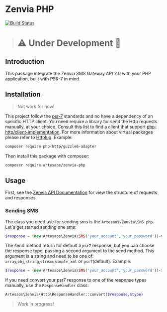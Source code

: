# Zenvia PHP

[![Build Status](https://travis-ci.org/artesaos/zenvia-php.svg?branch=master)](https://travis-ci.org/artesaos/zenvia-php)

> # :warning: Under Development :construction:

## Introduction
This package integrate the Zenvia SMS Gateway API 2.0 with your PHP application, built with PSR-7 in mind.

## Installation

> Not work for now!

This project follow the [psr-7](http://www.php-fig.org/psr/psr-7/) standards and no have a dependency of an specific HTTP client. You need require a library for send the Http requests manually, at your choice. 
Consult this list to find a client that support [php-http/client-implementation](https://packagist.org/providers/php-http/client-implementation). 
For more information about virtual packages please refer to [Httplug](http://docs.php-http.org/en/latest/httplug/users.html). Example:
```bash
composer require php-http/guzzle6-adapter
```

Then install this package with composer:
```bash
composer require artesaos/zenvia-php
```

## Usage

First, see the [Zenvia API Documentation](http://docs.zenviasms.apiary.io/#reference/servicos-da-api/envio-de-um-unico-sms) for view the structure of requests and responses.

### Sending SMS
The class you need use for sending sms is the `Artesaos\Zenvia\SMS.php`.
Let`s get started sending one sms:
```php
$response = (new Artesaos\Zenvia\SMS('your_account','your_password'))->send(['id'=>'001','from'=>'sender','msg'=>'message']);
```

The send method return for default a `psr7` response, but you can choose the response type, passing a second argument to the send method.
This argument is a string and need to be one of: `array`,`obj`,`string`,`stream`,`simple_xml` or `psr7`(default).
Example:
```php
$response = (new Artesaos\Zenvia\SMS('your_account','your_password'))->send(['id'=>'001','from'=>'sender','msg'=>'message'],'simple_xml');
```

If you need convert your psr7 response to one of the response types manually, use the `ResponseHandler` class:
```php
Artesaos\Zenvia\Http\ResponseHandler::convert($response,$type)
```

> Work in progress!
